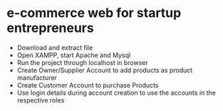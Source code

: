 # e-commerce web for startup entrepreneurs

* Download and extract file
* Open XAMPP, start Apache and Mysql
* Run the project through localhost in browser
* Create Owner/Supplier Account to add products as product manufacturer
* Create Customer Account to purchase Products
* Use login details during account creation to use the accounts in the respective roles
